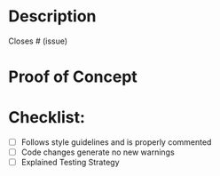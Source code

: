 [//]: # (These are comments and are used for reference and will not show up in the PR)
# Description

[//]: # (Please include a summary of the change and which issue is fixed. Please also include relevant motivation and context. List any dependencies that are required for this change)

[//]: # (automatically closes given issue number)
Closes # (issue)  


# Proof of Concept
[//]: # (Attach Image of feature added or fix applied and working)
[//]: # (Please provide images of tests passing)

# Checklist:
[//]: # (Add an x between square brackets to mark item as done)
- [ ] Follows style guidelines and is properly commented
- [ ] Code changes generate no new warnings
- [ ] Explained Testing Strategy